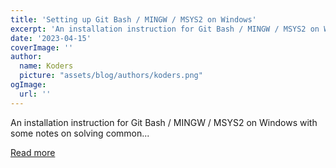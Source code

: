 ```yaml
---
title: 'Setting up Git Bash / MINGW / MSYS2 on Windows'
excerpt: 'An installation instruction for Git Bash / MINGW / MSYS2 on Windows with some notes on solving common...'
date: '2023-04-15'
coverImage: ''
author:
  name: Koders
  picture: "assets/blog/authors/koders.png"
ogImage:
  url: ''
---
```


An installation instruction for Git Bash / MINGW / MSYS2 on Windows with some notes on solving common...

[Read more](https://dev.to/pascallandau/setting-up-git-bash-mingw-msys2-on-windows-24cc)
